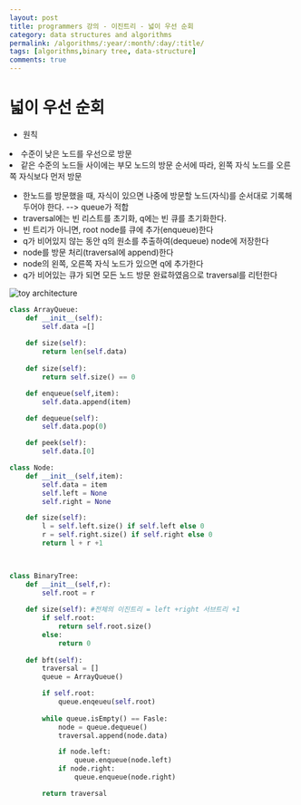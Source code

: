 ```yaml
---
layout: post
title: programmers 강의 - 이진트리 - 넓이 우선 순회
category: data structures and algorithms
permalink: /algorithms/:year/:month/:day/:title/
tags: [algorithms,binary tree, data-structure]
comments: true
---
```


# 넓이 우선 순회
- 원칙
<li>수준이 낮은 노드를 우선으로 방문</li>
<li>같은 수준의 노드들 사이에는 부모 노드의 방문 순서에 따라, 왼쪽 자식 노드를 오른쪽 자식보다 먼저 방문</li>

- 한노드를 방문했을 때, 자식이 있으면 나중에 방문할 노드(자식)를 순서대로 기록해두어야 한다. --> queue가 적합
- traversal에는 빈 리스트를 초기화, q에는 빈 큐를 초기화한다.
- 빈 트리가 아니면, root node를 큐에 추가(enqueue)한다
- q가 비어있지 않는 동안 q의 원소를 추출하여(dequeue) node에 저장한다
- node를 방문 처리(traversal에 append)한다
- node의 왼쪽, 오른쪽 자식 노드가 있으면 q에 추가한다
- q가 비어있는 큐가 되면 모든 노드 방문 완료하였음으로 traversal를 리턴한다

![toy architecture](https://media.vlpt.us/images/inyong_pang/post/badc300d-29e3-4cfe-943c-983a9b9fc06b/image.png)

```python 
class ArrayQueue:
    def __init__(self):
        self.data =[]
    
    def size(self):
        return len(self.data)
    
    def size(self):
        return self.size() == 0

    def enqueue(self,item):
        self.data.append(item)

    def dequeue(self):
        self.data.pop(0)

    def peek(self):
        self.data.[0]

class Node:
    def __init__(self,item):
        self.data = item
        self.left = None
        self.right = None

    def size(self):
        l = self.left.size() if self.left else 0
        r = self.right.size() if self.right else 0
        return l + r +1

    

class BinaryTree:
    def __init__(self,r):
        self.root = r
    
    def size(self): #전체의 이진트리 = left +right 서브트리 +1
        if self.root:
            return self.root.size()
        else:       
            return 0
      
    def bft(self):
        traversal = []
        queue = ArrayQueue()

        if self.root:
            queue.enqeueu(self.root)
        
        while queue.isEmpty() == Fasle:
            node = queue.dequeue()
            traversal.append(node.data)

            if node.left:
                queue.enqueue(node.left)
            if node.right:
                queue.enqueue(node.right)

        return traversal 
```